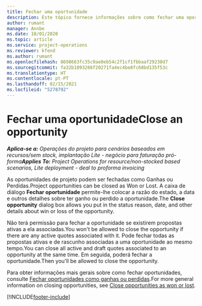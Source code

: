 ```yaml
---
title: Fechar uma oportunidade
description: Este tópico fornece informações sobre como fechar uma oportunidade de projeto.
author: rumant
manager: Annbe
ms.date: 10/01/2020
ms.topic: article
ms.service: project-operations
ms.reviewer: kfend
ms.author: rumant
ms.openlocfilehash: 8698663fc35c9ae0eb54c2f1cf1fbbaaf29230d7
ms.sourcegitcommit: fa32b1893286f20271fa4ec4be8fc68bd135f53c
ms.translationtype: HT
ms.contentlocale: pt-PT
ms.lasthandoff: 02/15/2021
ms.locfileid: "5278792"
---
```

# <a name="close-an-opportunity"></a><span data-ttu-id="4ae53-103">Fechar uma oportunidade</span><span class="sxs-lookup"><span data-stu-id="4ae53-103">Close an opportunity</span></span>

<span data-ttu-id="4ae53-104">_**Aplica-se a:** Operações do projeto para cenários baseados em recursos/sem stock, implantação Lite - negócio para faturação pró-forma_</span><span class="sxs-lookup"><span data-stu-id="4ae53-104">_**Applies To:** Project Operations for resource/non-stocked based scenarios, Lite deployment - deal to proforma invoicing_</span></span>

<span data-ttu-id="4ae53-105">As oportunidades de projeto podem ser fechadas como Ganhas ou Perdidas.</span><span class="sxs-lookup"><span data-stu-id="4ae53-105">Project opportunities can be closed as Won or Lost.</span></span> <span data-ttu-id="4ae53-106">A caixa de diálogo **Fechar oportunidade** permite-lhe colocar a razão do estado, a data e outros detalhes sobre ter ganho ou perdido a oportunidade.</span><span class="sxs-lookup"><span data-stu-id="4ae53-106">The **Close opportunity** dialog box allows you put in the status reason, date, and other details about win or loss of the opportunity.</span></span>

<span data-ttu-id="4ae53-107">Não terá permissão para fechar a oportunidade se existirem propostas ativas a ela associadas.</span><span class="sxs-lookup"><span data-stu-id="4ae53-107">You won't be allowed to close the opportunity if there are any active quotes associated with it.</span></span> <span data-ttu-id="4ae53-108">Pode fechar todas as propostas ativas e de rascunho associadas a uma oportunidade ao mesmo tempo.</span><span class="sxs-lookup"><span data-stu-id="4ae53-108">You can close all active and draft quotes associated to an opportunity at the same time.</span></span> <span data-ttu-id="4ae53-109">Em seguida, poderá fechar a oportunidade.</span><span class="sxs-lookup"><span data-stu-id="4ae53-109">Then you'll be allowed to close the opportunity.</span></span>

<span data-ttu-id="4ae53-110">Para obter informações mais gerais sobre como fechar oportunidades, consulte [Fechar oportunidades como ganhas ou perdidas](https://docs.microsoft.com/dynamics365/sales-enterprise/close-opportunity-won-lost-sales).</span><span class="sxs-lookup"><span data-stu-id="4ae53-110">For more general information on closing opportunities, see [Close opportunities as won or lost](https://docs.microsoft.com/dynamics365/sales-enterprise/close-opportunity-won-lost-sales).</span></span>


[!INCLUDE[footer-include](../includes/footer-banner.md)]